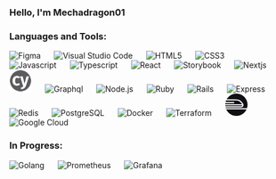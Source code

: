 ### Hello, I'm Mechadragon01

### Languages and Tools:

<p align="left">
<img alt="Figma" width="40px" src="https://cdn.jsdelivr.net/gh/devicons/devicon/icons/figma/figma-original.svg"  style="padding-right:20px;"/>
<img alt="Visual Studio Code" width="40px" src="https://cdn.jsdelivr.net/gh/devicons/devicon/icons/vscode/vscode-original.svg" style="padding-right:20px;"/>
<img alt="HTML5" width="40px" src="https://cdn.jsdelivr.net/gh/devicons/devicon/icons/html5/html5-original.svg" style="padding-right:20px;"/>
<img alt="CSS3" width="40px" src="https://cdn.jsdelivr.net/gh/devicons/devicon/icons/css3/css3-original.svg" style="padding-right:20px;"/>
<img alt="Javascript" width="40px" src="https://cdn.jsdelivr.net/gh/devicons/devicon/icons/javascript/javascript-original.svg"  style="padding-right:20px;"/>
<img alt="Typescript" width="40px" src="https://cdn.jsdelivr.net/gh/devicons/devicon/icons/typescript/typescript-original.svg"  style="padding-right:20px;"/>
<img alt="React" width="40px"src="https://cdn.jsdelivr.net/gh/devicons/devicon/icons/react/react-original.svg" style="padding-right:20px;"/>
<img alt="Storybook" width="40px" src="https://cdn.jsdelivr.net/gh/devicons/devicon/icons/storybook/storybook-original.svg" style="padding-right:20px;"/>
<img alt="Nextjs" width="40px" src="https://cdn.jsdelivr.net/gh/devicons/devicon/icons/nextjs/nextjs-original.svg#gh-light-mode-only"  style="padding-right:20px;"/>
<img alt="Cypress" width="40px" src="./images/cypress-logo.svg"  style="padding-right:20px;"/>

<img alt="Graphql" width="40px" src="https://cdn.jsdelivr.net/gh/devicons/devicon/icons/graphql/graphql-plain.svg"  style="padding-right:20px;"/>
<img alt="Node.js" width="40px" src="https://cdn.jsdelivr.net/gh/devicons/devicon/icons/nodejs/nodejs-original.svg"  style="padding-right:20px;"/>

<img alt="Ruby" width="40px" src="https://cdn.jsdelivr.net/gh/devicons/devicon/icons/ruby/ruby-original.svg"  style="padding-right:20px;"/>
<img alt="Rails" width="40px" src="https://cdn.jsdelivr.net/gh/devicons/devicon/icons/rails/rails-original-wordmark.svg"  style="padding-right:20px;"/>

<picture >
  <source media="(prefers-color-scheme: light)">
  <img width="40px" alt="Express" src="https://cdn.jsdelivr.net/gh/devicons/devicon/icons/express/express-original.svg" style="padding-right:20px;">
</picture>

<img alt="Redis" width="40px" src="https://cdn.jsdelivr.net/gh/devicons/devicon/icons/redis/redis-original.svg"  style="padding-right:20px;"/>
<img alt="PostgreSQL" width="40px" src="https://cdn.jsdelivr.net/gh/devicons/devicon/icons/postgresql/postgresql-original.svg"  style="padding-right:20px;"/>
<img alt="Docker" width="40px" src="https://cdn.jsdelivr.net/gh/devicons/devicon/icons/docker/docker-original.svg"  style="padding-right:20px;"/>
<img alt="Terraform" width="40px" src="https://cdn.jsdelivr.net/gh/devicons/devicon/icons/terraform/terraform-original.svg"  style="padding-right:20px;"/>
<img alt="Railway" width="40px" src="./images/railway.svg#gh-light-mode-only"  style="padding-right:20px;"/>
<img alt="Google Cloud" width="40px" src="https://cdn.jsdelivr.net/gh/devicons/devicon/icons/googlecloud/googlecloud-original.svg"  style="padding-right:20px;"/>
</p>

### In Progress:

<p align="left">
<img alt="Golang" width="40px" src="https://cdn.jsdelivr.net/gh/devicons/devicon/icons/go/go-original-wordmark.svg"  style="padding-right:20px;"/>
<img alt="Prometheus" width="40px" src="https://cdn.jsdelivr.net/gh/devicons/devicon/icons/prometheus/prometheus-original.svg"  style="padding-right:20px;"/>
<img alt="Grafana" width="40px" src="https://cdn.jsdelivr.net/gh/devicons/devicon/icons/grafana/grafana-original.svg"  style="padding-right:20px;"/>
</p>

